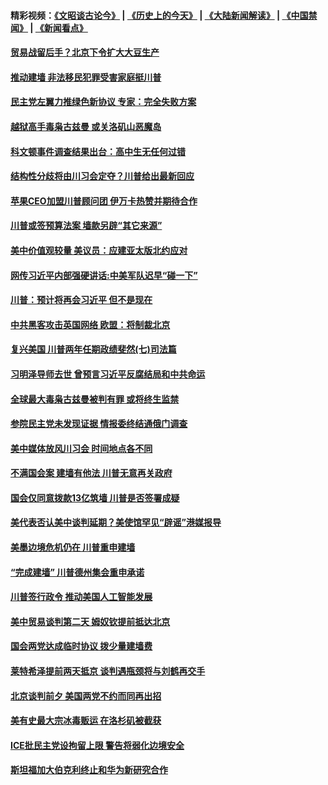 #### 精彩视频：[《文昭谈古论今》](http://45.76.195.252/wenzhao) | [《历史上的今天》](http://45.76.195.252/today-in-history) | [《大陆新闻解读》](http://45.76.195.252/ntdtv-comedy) | [《中国禁闻》](http://45.76.195.252/ntdtv-news) | [《新闻看点》](http://45.76.195.252/news-insight) 

 #### [贸易战留后手？北京下令扩大大豆生产](../pages/prog203/a102511805.md?t=02140937) 

#### [推动建墙 非法移民犯罪受害家庭挺川普](../pages/prog203/a102511457.md?t=02140937) 

#### [民主党左翼力推绿色新协议 专家：完全失败方案](../pages/prog203/a102511363.md?t=02140937) 

#### [越狱高手毒枭古兹曼 或关洛矶山恶魔岛](../pages/prog203/a102511380.md?t=02140937) 

#### [科文顿事件调查结果出台：高中生无任何过错](../pages/prog203/a102511277.md?t=02140937) 

#### [结构性分歧将由川习会定夺？川普给出最新回应](../pages/prog203/a102511192.md?t=02140937) 

#### [苹果CEO加盟川普顾问团 伊万卡热赞并期待合作](../pages/prog203/a102511236.md?t=02140937) 

#### [川普或签预算法案 墙款另辟“其它来源”](../pages/prog203/a102511165.md?t=02140937) 

#### [美中价值观较量 美议员：应建亚太版北约应对](../pages/prog203/a102511138.md?t=02140937) 

#### [网传习近平内部强硬讲话:中美军队迟早“碰一下”](../pages/prog203/a102511104.md?t=02140937) 

#### [川普：预计将再会习近平 但不是现在](../pages/prog203/a102511113.md?t=02140937) 

#### [中共黑客攻击英国网络 欧盟：将制裁北京](../pages/prog203/a102510339.md?t=02140937) 

#### [复兴美国 川普两年任期政绩斐然(七)司法篇](../pages/prog203/a102510928.md?t=02140937) 

#### [习明泽导师去世 曾预言习近平反腐结局和中共命运](../pages/prog203/a102510669.md?t=02140937) 

#### [全球最大毒枭古兹曼被判有罪 或将终生监禁](../pages/prog203/a102510569.md?t=02140937) 

#### [参院民主党未发现证据 情报委终结通俄门调查](../pages/prog203/a102510590.md?t=02140937) 

#### [美中媒体放风川习会 时间地点各不同](../pages/prog203/a102510488.md?t=02140937) 

#### [不满国会案 建墙有他法 川普无意再关政府](../pages/prog203/a102510560.md?t=02140937) 

#### [国会仅同意拨款13亿筑墙 川普是否签署成疑](../pages/prog203/a102510407.md?t=02140937) 

#### [美代表否认美中谈判延期？美使馆罕见“辟谣”港媒报导](../pages/prog203/a102510279.md?t=02140937) 

#### [美墨边境危机仍在 川普重申建墙](../pages/prog203/a102510308.md?t=02140937) 

#### [“完成建墙” 川普德州集会重申承诺](../pages/prog203/a102510314.md?t=02140937) 

#### [川普签行政令 推动美国人工智能发展](../pages/prog203/a102510312.md?t=02140937) 

#### [美中贸易谈判第二天 姆奴钦提前抵达北京](../pages/prog203/a102510317.md?t=02140937) 

#### [国会两党达成临时协议 拨少量建墙费](../pages/prog203/a102510287.md?t=02140937) 

#### [莱特希泽提前两天抵京 谈判遇瓶颈将与刘鹤再交手](../pages/prog203/a102510252.md?t=02140937) 

#### [北京谈判前夕 美国两党不约而同再出招](../pages/prog203/a102509524.md?t=02140937) 

#### [美有史最大宗冰毒贩运 在洛杉矶被截获](../pages/prog203/a102509803.md?t=02140937) 

#### [ICE批民主党设拘留上限 警告将弱化边境安全](../pages/prog203/a102509807.md?t=02140937) 

#### [斯坦福加大伯克利终止和华为新研究合作](../pages/prog203/a102509768.md?t=02140937) 

